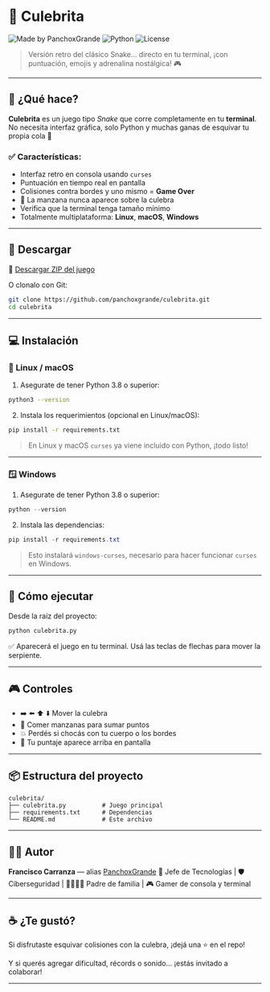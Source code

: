 
# 🐍 Culebrita

![Made by PanchoxGrande](https://img.shields.io/badge/Hecho%20por-PanchoxGrande-green?style=flat-square)
![Python](https://img.shields.io/badge/Python-3.8%2B-blue?style=flat-square)
![License](https://img.shields.io/badge/license-MIT-yellow)

> Versión retro del clásico Snake... directo en tu terminal, ¡con puntuación, emojis y adrenalina nostálgica! 🎮

---

## 🧠 ¿Qué hace?

**Culebrita** es un juego tipo *Snake* que corre completamente en tu **terminal**. No necesita interfaz gráfica, solo Python y muchas ganas de esquivar tu propia cola 🐍

### ✅ Características:
- Interfaz retro en consola usando `curses`
- Puntuación en tiempo real en pantalla
- Colisiones contra bordes y uno mismo = **Game Over**
- 🍎 La manzana nunca aparece sobre la culebra
- Verifica que la terminal tenga tamaño mínimo
- Totalmente multiplataforma: **Linux**, **macOS**, **Windows**

---

## 💾 Descargar

🔽 [Descargar ZIP del juego](https://github.com/panchoxgrande/culebrita/archive/refs/heads/main.zip)  


O clonalo con Git:

```bash
git clone https://github.com/panchoxgrande/culebrita.git
cd culebrita
````

---

## 💻 Instalación

### 🐧 Linux / macOS

1. Asegurate de tener Python 3.8 o superior:

```bash
python3 --version
```

2. Instala los requerimientos (opcional en Linux/macOS):

```bash
pip install -r requirements.txt
```

> En Linux y macOS `curses` ya viene incluido con Python, ¡todo listo!

---

### 🪟 Windows

1. Asegurate de tener Python 3.8 o superior:

```powershell
python --version
```

2. Instala las dependencias:

```powershell
pip install -r requirements.txt
```

> Esto instalará `windows-curses`, necesario para hacer funcionar `curses` en Windows.

---

## 🚀 Cómo ejecutar

Desde la raíz del proyecto:

```bash
python culebrita.py
```

✅ Aparecerá el juego en tu terminal. Usá las teclas de flechas para mover la serpiente.

---

## 🎮 Controles

* ➡️ ⬅️ ⬆️ ⬇️  Mover la culebra
* 🍎 Comer manzanas para sumar puntos
* 💥 Perdés si chocás con tu cuerpo o los bordes
* 🏁 Tu puntaje aparece arriba en pantalla

---

## 📦 Estructura del proyecto

```
culebrita/
├── culebrita.py          # Juego principal
├── requirements.txt      # Dependencias
└── README.md             # Este archivo
```

---

## 👨‍💻 Autor

**Francisco Carranza** — alias [PanchoxGrande](https://github.com/panchoxgrande)
🧠 Jefe de Tecnologías | 🛡️ Ciberseguridad | 👨‍👩‍👧‍👦 Padre de familia | 🎮 Gamer de consola y terminal

---

## ☕ ¿Te gustó?

Si disfrutaste esquivar colisiones con la culebra, ¡dejá una ⭐ en el repo!

Y si querés agregar dificultad, récords o sonido... ¡estás invitado a colaborar!

---

